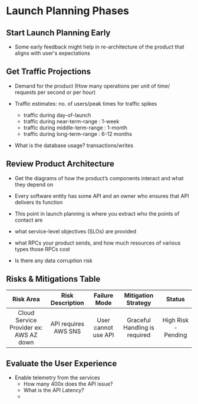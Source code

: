 # Launch Planning Phases

## Start Launch Planning Early

* Some early feedback might help in re-architecture of the product that aligns with user's expectations

## Get Traffic Projections

* Demand for the product (How many operations per unit of time/ requests per second or per hour)

* Traffic estimates: no. of users/peak times for traffic spikes
    *   traffic during day-of-launch
    *   traffic during near-term-range : 1-week
    *   traffic during middle-term-range : 1-month
    *   traffic during long-term-range : 6-12 months

* What is the database usage? transactions/writes

## Review Product Architecture

* Get the diagrams of how the product’s components interact and what they depend on

* Every software entity has some API and an owner who ensures that API delivers its function

* This point in launch planning is where you extract who the points of contact are

* what service-level objectives (SLOs) are provided

* what RPCs your product sends, and how much resources of various types those RPCs cost

* Is there any data corruption risk

## Risks & Mitigations Table

|Risk Area|Risk Description|Failure Mode|Mitigation Strategy|Status|
|:-------:|:--------------:|:----------:|:-----------------:|:----:|
|Cloud Service Provider ex: AWS AZ down|API requires AWS SNS|User cannot use API|Graceful Handling is required|High Risk - Pending|

## Evaluate the User Experience

* Enable telemetry from the services
    *   How many 400x does the API issue?
    *   What is the API Latency?
    *   

